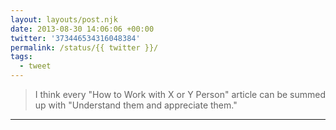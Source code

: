 ```yaml
---
layout: layouts/post.njk
date: 2013-08-30 14:06:06 +00:00
twitter: '373446534316048384'
permalink: /status/{{ twitter }}/
tags: 
  - tweet
---
```


> I think every "How to Work with X or Y Person" article can be summed up with "Understand them and appreciate them."

---
